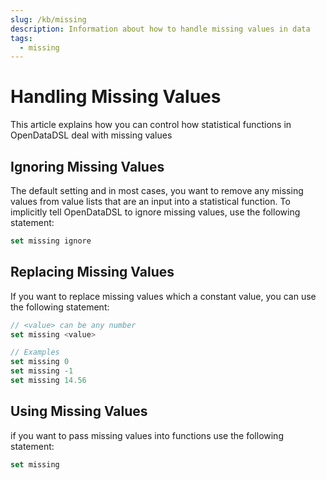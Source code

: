 ```yaml
---
slug: /kb/missing
description: Information about how to handle missing values in data
tags:
  - missing
---
```

Handling Missing Values
=======================================

This article explains how you can control how statistical functions in OpenDataDSL deal with missing values

## Ignoring Missing Values

The default setting and in most cases, you want to remove any missing values from value lists that are an input into a statistical function. To implicitly tell OpenDataDSL to ignore missing values, use the following statement:
```js
set missing ignore
```

## Replacing Missing Values

If you want to replace missing values which a constant value, you can use the following statement:
```js
// <value> can be any number
set missing <value>

// Examples
set missing 0
set missing -1
set missing 14.56
```

## Using Missing Values

if you want to pass missing values into functions use the following statement:
```js
set missing

